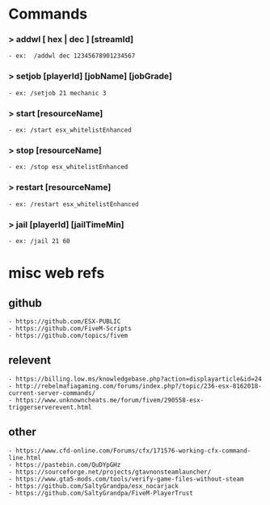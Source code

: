 # Commands

### > addwl [ hex | dec ] [streamId]
    - ex:  /addwl dec 12345678901234567
    
### > setjob [playerId] [jobName] [jobGrade]
    - ex: /setjob 21 mechanic 3
    
### > start [resourceName]
    - ex: /start esx_whitelistEnhanced
    
### > stop [resourceName]
    - ex: /stop esx_whitelistEnhanced
    
### > restart [resourceName]
    - ex: /restart esx_whitelistEnhanced

### > jail [playerId] [jailTimeMin]
    - ex: /jail 21 60


# misc web refs
## github
    - https://github.com/ESX-PUBLIC
    - https://github.com/FiveM-Scripts
    - https://github.com/topics/fivem
    
## relevent
    - https://billing.low.ms/knowledgebase.php?action=displayarticle&id=24
    - http://rebelmafiagaming.com/forums/index.php?/topic/236-esx-8162018-current-server-commands/
    - https://www.unknowncheats.me/forum/fivem/290558-esx-triggerserverevent.html

## other
    - https://www.cfd-online.com/Forums/cfx/171576-working-cfx-command-line.html
    - https://pastebin.com/QuDYpGHz
    - https://sourceforge.net/projects/gtavnonsteamlauncher/
    - https://www.gta5-mods.com/tools/verify-game-files-without-steam
    - https://github.com/SaltyGrandpa/esx_nocarjack
    - https://github.com/SaltyGrandpa/FiveM-PlayerTrust

